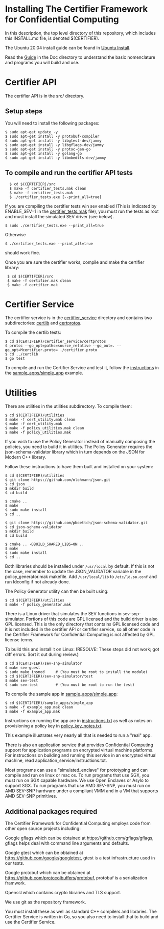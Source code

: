 Installing The Certifier Framework for Confidential Computing 
=============================================================

In this description, the top level directory of this repository,
which includes this INSTALL.md file, is denoted $(CERTIFIER).

The Ubuntu 20.04 install guide can be found in
[Ubuntu Install](./Doc/install-certifier-Ubuntu-20.04.md).

Read the [Guide](Doc/Guide.pdf) in the Doc directory to understand the
basic nomenclature and programs you will build and use.


# Certifier API

The certifier API is in the src/ directory.

## Setup steps

You will need to install the following packages:

```shell
$ sudo apt-get update -y
$ sudo apt-get install -y protobuf-compiler
$ sudo apt-get install -y libgtest-dev/jammy
$ sudo apt-get install -y libgflags-dev/jammy
$ sudo apt-get install -y protoc-gen-go
$ sudo apt-get install -y golang-go
$ sudo apt-get install -y libmbedtls-dev/jammy
```

## To compile and run the certifier API tests

```shell
  $ cd $(CERTIFIER)/src
  $ make -f certifier_tests.mak clean
  $ make -f certifier_tests.mak
  $ ./certifier_tests.exe [--print_all=true]
```
If you are compiling the certifier tests win sev enabled (This is
indicated by ENABLE_SEV=1 in the [certifier_tests.mak](src/certifier_tests.mak) file),
you must run the tests as root and must install the simulated SEV driver (see
below).

```shell
$ sudo ./certifier_tests.exe --print_all=true
```

Otherwise

```shell
$ ./certifier_tests.exe --print_all=true
```

should work fine.

Once you are sure the certifier works, compile and make the certifier library:

```shell
 $ cd $(CERTIFIER)/src
 $ make -f certifier.mak clean
 $ make -f certifier.mak
```

# Certifier Service

The certifier service is in the [certifier_service](./certifier_service/) directory
and contains two subdirectories: [certlib](./certifier_service/certlib/) and
[certprotos](./certifier_service/certprotos/).

To compile the certlib tests:

  ```shell
  $ cd $(CERTIFIER)/certifier_service/certprotos
  $ protoc --go_opt=paths=source_relative --go_out=. --go_opt=Mcertifier.proto= ./certifier.proto
  $ cd ../certlib
  $ go test
```
To compile and run the Certifier Service and test it, follow
the [instructions](./sample_apps/simple_app/instructions.txt)
in the [sample_apps/simple_app](./sample_apps/simple_app/) example.


# Utilities

There are utilities in the utilities subdirectory.  To compile them:

```shell
$ cd $(CERTIFIER)/utilities
$ make -f cert_utility.mak clean
$ make -f cert_utility.mak
$ make -f policy_utilities.mak clean
$ make -f policy_utilities.mak
```

If you wish to use the Policy Generator instead of manually composing the
policies, you need to build it in utilities. The Policy Generator requires the
json-schema-validator library which in turn depends on the JSON for Modern C++
library.

Follow these instructions to have them built and installed on your system:

```shell
$ cd $(CERTIFIER)/utilities
$ git clone https://github.com/nlohmann/json.git
$ cd json
$ mkdir build
$ cd build

$ cmake ..
$ make
$ sudo make install
$ cd ..

$ git clone https://github.com/pboettch/json-schema-validator.git
$ cd json-schema-validator
$ mkdir build
$ cd build

$ cmake .. -DBUILD_SHARED_LIBS=ON ..
$ make
$ sudo make install
$ cd ..
```

Both libraries should be installed under `/usr/local` by default. If this is
not the case, remember to update the JSON_VALIDATOR variable in the
policy_generator.mak makefile. Add `/usr/local/lib` to `/etc/ld.so.conf` and
run ldconfig if not already done.

The Policy Generator utility can then be built using:

```shell
$ cd $(CERTIFIER)/utilities
$ make -f policy_generator.mak
```

There is a Linux driver that simulates the SEV functions in sev-snp-simulator.
Portions of this code are GPL licensed and the build driver is also GPL licensed.
This is the only directory that contains GPL licensed code and it is not included in
the certifier API or certifier service, so all other code in the Certifier Framework
for Confidential Computing is not affected by GPL license terms.

To build this and install it on Linux: (RESOLVE: These steps did not work; got diff errors. Sort it out during review.)

```shell
$ cd $(CERTIFIER)/sev-snp-simulator
$ make sev-guest
$ sudo make insmod     # (You must be root to install the module)
$ cd $(CERTIFIER)/sev-snp-simulator/test
$ make sev-test
$ sudo sev-test        # (You must be root to run the test)
```

To compile the sample app in [sample_apps/simple_app](sample_apps/simple_app/):

```shell
$ cd $(CERTIFIER)/sample_apps/simple_app
$ make -f example_app.mak clean
$ make -f example_app.mak
```

Instructions on running the app are in
[instructions.txt](./sample_apps/simple_app/instructions.txt)
as well as notes on provisioning a policy key in
[policy_key_notes.txt](./sample_apps/simple_app/policy_key_notes.txt).

This example illustrates very nearly all that is needed to run a "real" app.

There is also an application service that provides Confidential Computing
support for application programs on encrypted virtual machine platforms.
For instructions on building and running this service in an encrypted
virtual machine, read application_service/instructions.txt.

Most programs can use a "simulated_enclave" for prototyping and can compile
and run on linux or mac os.  To run programs that use SGX, you must run on
SGX capable hardware.  We use Open Enclaves or Asylo to support SGX.
To run programs that use AMD SEV-SNP, you must run on AMD SEV-SNP hardware
under a compliant VMM and in a VM that supports AMD SEV-SNP primitives.


Additional packages required
----------------------------

The Certifier Framework for Confidential Computing employs code from other open
source projects including:

Google gflags which can be obtained at https://github.com/gflags/gflags,
  gflags helps deal with command line arguments and defaults.

Google gtest which can be obtained at https://github.com/google/googletest,
  gtest is a test infrastructure used in our tests.

Google protobuf which can be obtained at https://github.com/protocolbuffers/protobuf,
  protobuf is a serialization framwork.

Openssl which contains crypto libraries and TLS support.

We use git as the repository framework.

You must install these as well as standard C++ compilers and libraries.  The
Certifier Service is written in Go, so you also need to install that to build and use
the Certifier Service.

